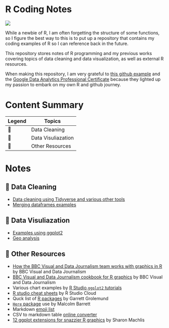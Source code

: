 # R Coding Notes
![](https://img.shields.io/badge/Language-R-blue)

While a newbie of R, I am often forgetting the structure of some functions, so I figure the best way to this is to put up a repository that contains my coding examples of R so I can reference back in the future. 

This repository stores notes of R programming and my previous works covering topics of data cleaning and data visualization, as well as external R resources. 

When making this repository, I am very grateful to [this github example](https://github.com/erikaduan/r_tips/blob/master/README.md) and the [Google Data Analytics Professional Certificate](https://www.coursera.org/professional-certificates/google-data-analytics) because they lighted up my passion to embark on my own R and github journey. 

# Content Summary

| Legend | Topics |
| ------ | ------ |
|  :dart: | Data Cleaning  |
|  :art: | Data Visuliazation  |
|  :memo: | Other Resources  |

# Notes
## :dart: Data Cleaning
* [Data cleaning using Tidyverse and various other tools](https://github.com/stonetosky/R_Notes/tree/main/Notes)
* [Merging dataframes examples](https://github.com/Lingxi-HUANG/R_Notes/tree/main/Notes/Merging%20Dataframes) 

## :art: Data Visuliazation
* [Examples using ggplot2]()
* [Geo analysis]()

## :memo: Other Resources
* [How the BBC Visual and Data Journalism team works with graphics in R](https://github.com/bbc/bbplot) by BBC Visual and Data Journalism
* [BBC Visual and Data Journalism cookbook for R graphics](https://bbc.github.io/rcookbook/) by BBC Visual and Data Journalism
* Various chart examples by [R Studio `ggplot2` tutorials](https://rstudio.cloud/learn/primers/3)
* [R studio cheat sheets](https://rstudio.cloud/learn/cheat-sheets) by R Studio Cloud
* Quck list of [R packages](https://support.rstudio.com/hc/en-us/articles/201057987-Quick-list-of-useful-R-packages) by Garrett Grolemund
* [`Here` package](https://malco.io/2018/11/05/why-should-i-use-the-here-package-when-i-m-already-using-projects/) use by Malcolm Barrett
* Markdown [emoji list](https://gist.github.com/rxaviers/7360908#file-gistfile1-md)
* CSV to markdown table [online converter](https://www.convertcsv.com/csv-to-markdown.htm)
* [12 ggplot extensions for snazzier R graphics](https://www.infoworld.com/article/3667496/12-ggplot-extensions-for-snazzier-r-graphics.html) by Sharon Machlis
